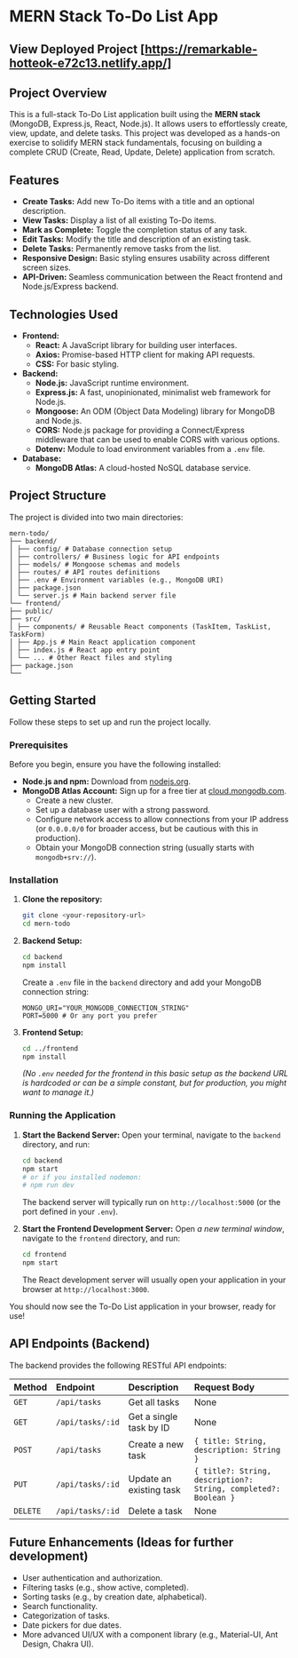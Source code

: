 # MERN Stack To-Do List App

## View Deployed Project [https://remarkable-hotteok-e72c13.netlify.app/]

## Project Overview

This is a full-stack To-Do List application built using the **MERN stack** (MongoDB, Express.js, React, Node.js). It allows users to effortlessly create, view, update, and delete tasks. This project was developed as a hands-on exercise to solidify MERN stack fundamentals, focusing on building a complete CRUD (Create, Read, Update, Delete) application from scratch.

## Features

- **Create Tasks:** Add new To-Do items with a title and an optional description.
- **View Tasks:** Display a list of all existing To-Do items.
- **Mark as Complete:** Toggle the completion status of any task.
- **Edit Tasks:** Modify the title and description of an existing task.
- **Delete Tasks:** Permanently remove tasks from the list.
- **Responsive Design:** Basic styling ensures usability across different screen sizes.
- **API-Driven:** Seamless communication between the React frontend and Node.js/Express backend.

## Technologies Used

- **Frontend:**
  - **React:** A JavaScript library for building user interfaces.
  - **Axios:** Promise-based HTTP client for making API requests.
  - **CSS:** For basic styling.
- **Backend:**
  - **Node.js:** JavaScript runtime environment.
  - **Express.js:** A fast, unopinionated, minimalist web framework for Node.js.
  - **Mongoose:** An ODM (Object Data Modeling) library for MongoDB and Node.js.
  - **CORS:** Node.js package for providing a Connect/Express middleware that can be used to enable CORS with various options.
  - **Dotenv:** Module to load environment variables from a `.env` file.
- **Database:**
  - **MongoDB Atlas:** A cloud-hosted NoSQL database service.

## Project Structure

The project is divided into two main directories:

```
mern-todo/
├── backend/
│ ├── config/ # Database connection setup
│ ├── controllers/ # Business logic for API endpoints
│ ├── models/ # Mongoose schemas and models
│ ├── routes/ # API routes definitions
│ ├── .env # Environment variables (e.g., MongoDB URI)
│ ├── package.json
│ └── server.js # Main backend server file
└── frontend/
├── public/
├── src/
│ ├── components/ # Reusable React components (TaskItem, TaskList, TaskForm)
│ ├── App.js # Main React application component
│ ├── index.js # React app entry point
│ └── ... # Other React files and styling
├── package.json
└──
```

## Getting Started

Follow these steps to set up and run the project locally.

### Prerequisites

Before you begin, ensure you have the following installed:

- **Node.js and npm:** Download from [nodejs.org](https://nodejs.org/).
- **MongoDB Atlas Account:** Sign up for a free tier at [cloud.mongodb.com](https://cloud.mongodb.com/).
  - Create a new cluster.
  - Set up a database user with a strong password.
  - Configure network access to allow connections from your IP address (or `0.0.0.0/0` for broader access, but be cautious with this in production).
  - Obtain your MongoDB connection string (usually starts with `mongodb+srv://`).

### Installation

1.  **Clone the repository:**

    ```bash
    git clone <your-repository-url>
    cd mern-todo
    ```

2.  **Backend Setup:**

    ```bash
    cd backend
    npm install
    ```

    Create a `.env` file in the `backend` directory and add your MongoDB connection string:

    ```
    MONGO_URI="YOUR_MONGODB_CONNECTION_STRING"
    PORT=5000 # Or any port you prefer
    ```

3.  **Frontend Setup:**
    ```bash
    cd ../frontend
    npm install
    ```
    _(No `.env` needed for the frontend in this basic setup as the backend URL is hardcoded or can be a simple constant, but for production, you might want to manage it.)_

### Running the Application

1.  **Start the Backend Server:**
    Open your terminal, navigate to the `backend` directory, and run:

    ```bash
    cd backend
    npm start
    # or if you installed nodemon:
    # npm run dev
    ```

    The backend server will typically run on `http://localhost:5000` (or the port defined in your `.env`).

2.  **Start the Frontend Development Server:**
    Open _a new terminal window_, navigate to the `frontend` directory, and run:
    ```bash
    cd frontend
    npm start
    ```
    The React development server will usually open your application in your browser at `http://localhost:3000`.

You should now see the To-Do List application in your browser, ready for use!

## API Endpoints (Backend)

The backend provides the following RESTful API endpoints:

| Method   | Endpoint         | Description             | Request Body                                                    |
| :------- | :--------------- | :---------------------- | :-------------------------------------------------------------- |
| `GET`    | `/api/tasks`     | Get all tasks           | None                                                            |
| `GET`    | `/api/tasks/:id` | Get a single task by ID | None                                                            |
| `POST`   | `/api/tasks`     | Create a new task       | `{ title: String, description: String }`                        |
| `PUT`    | `/api/tasks/:id` | Update an existing task | `{ title?: String, description?: String, completed?: Boolean }` |
| `DELETE` | `/api/tasks/:id` | Delete a task           | None                                                            |

## Future Enhancements (Ideas for further development)

- User authentication and authorization.
- Filtering tasks (e.g., show active, completed).
- Sorting tasks (e.g., by creation date, alphabetical).
- Search functionality.
- Categorization of tasks.
- Date pickers for due dates.
- More advanced UI/UX with a component library (e.g., Material-UI, Ant Design, Chakra UI).
